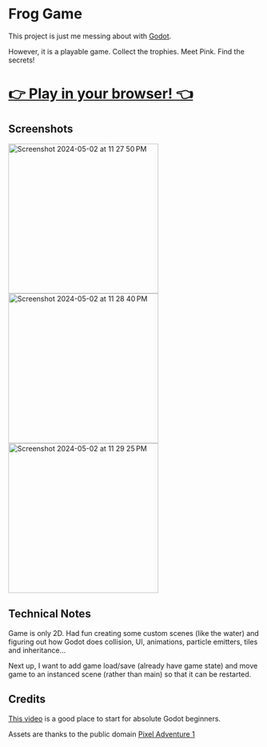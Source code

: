 Frog Game
=========

This project is just me messing about with [Godot](https://godotengine.org/).

However, it is a playable game.  Collect the trophies.  Meet Pink.  Find the
secrets!

<h1><b><a href="https://ed-am.itch.io/frog-game">👉 Play in your browser! 👈</a></b></h1>

Screenshots
-----------

<img width="300" alt="Screenshot 2024-05-02 at 11 27 50 PM" src="https://github.com/edam/frog-game/assets/3274122/dfcfff4a-a244-4661-b4f2-89eb125a1370">
<img width="300" alt="Screenshot 2024-05-02 at 11 28 40 PM" src="https://github.com/edam/frog-game/assets/3274122/d6c2de68-afcd-409c-9852-29efd6b77866">
<img width="300" alt="Screenshot 2024-05-02 at 11 29 25 PM" src="https://github.com/edam/frog-game/assets/3274122/ec86b241-816c-45fa-b3d7-4e0a8cfa4f2d">


Technical Notes
---------------

Game is only 2D.  Had fun creating some custom scenes (like the water) and
figuring out how Godot does collision, UI, animations, particle emitters,
tiles and inheritance...

Next up, I want to add game load/save (already have game state) and move
game to an instanced scene (rather than main) so that it can be restarted.

Credits
-------

[This video](https://www.youtube.com/watch?v=5V9f3MT86M8) is a good place to
start for absolute Godot beginners.

Assets are thanks to the public domain [Pixel Adventure
1](https://pixelfrog-assets.itch.io/pixel-adventure-1)
